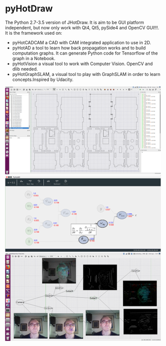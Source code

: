 # pyHotDraw
The Python 2.7-3.5 version of JHotDraw.
It is aim to be GUI platform independent, but now only work with Qt4, Qt5, pySide4 and OpenCV GUI!!!.
It is the framework used on:
* pyHotCADCAM a CAD with CAM integrated application to use in 2D.
* pyHotAD a tool to learn how back propagation works and to build computation graphs. It can generate Python code for Tensorflow of the graph in a Notebook.
* pyHotVision a visual tool to work with Computer Vision. OpenCV and dlib needed.
* pyHotGraphSLAM, a visual tool to play with GraphSLAM in order to learn concepts.Inspired by Udacity.

![Screenshot](TinyCADCAMCNC.png)
![Screenshot](pyHotAD.png)
![Screenshot](pyHotVision.png)

